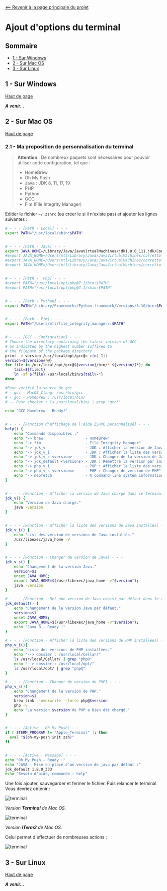 <a name="top"></a>

[<== Revenir à la page principale du projet](../../)

# Ajout d'options du terminal

## Sommaire

- [1 - Sur Windows](#1---sur-windows)
- [2 - Sur Mac OS](#2---sur-mac-os)
- [3 - Sur Linux](#3---sur-linux)

## 1 - Sur Windows
[Haut de page](#top)

_**A venir...**_

## 2 - Sur Mac OS
[Haut de page](#top)

### 2.1 - Ma proposition de personnalisation du terminal

> **Attention** : De nombreux paquets sont nécessaires pour pouvoir utiliser cette configuration, tel que :
> - HomeBrew
> - Oh My Posh
> - Java : JDK 8, 11, 17, 19
> - PHP
> - Python
> - GCC
> - Fim (File Integrity Manager)

Editier le fichier `~/.zshrc` (ou créer le si il n'existe pas) et ajouter les lignes suivantes :

```bash
# - - - [Path - Local] - - - 
export PATH="/usr/local/sbin:$PATH"


# - - - [Path - Java] - - - 
export JAVA_HOME=/Library/Java/JavaVirtualMachines/jdk1.8.0_111.jdk/Contents/Home
#export JAVA_HOME=/Users/mtl/Library/Java/JavaVirtualMachines/corretto-11.0.16/Contents/Home
#export JAVA_HOME=/Users/mtl/Library/Java/JavaVirtualMachines/corretto-17.0.5/Contents/Home
#export JAVA_HOME=/Users/mtl/Library/Java/JavaVirtualMachines/corretto-19.0.1/Contents/Home


# - - - [Path -  Php] - - -
#export PATH="/usr/local/opt/php@7.1/bin:$PATH"
#export PATH="/usr/local/opt/php@7.1/sbin:$PATH"


# - - - [Path - Python] - - -
export PATH="/Library/Frameworks/Python.framework/Versions/3.10/bin:$PATH"


# - - - [Path - Fim] - - -
export PATH="/Users/mtl/file_integrity_manager/:$PATH"


# - - - [GCC - Configration] - - -
# Choose the directory containing the latest version of GCC
# as indicated by the highest number suffixed to 
# the filepath of the package directory
print -v version /usr/local/opt/gcc@<->(n[-1])
version=${version#*@}
for file in /usr/local/opt/gcc@${version}/bin/*-${version}(*); do
    tail=${file:t}
    ln -sf ${file} /usr/local/bin/${tail%-*}
done

#Pour vérifié la source de gcc
# - gcc - MacOS_Clang: /usr/bin/gcc
# - gcc - Homebrew : /usr/local/bin/
# -- Pour checker : ls /usr/local/bin/ | grep "gcc*"

echo "GCC Homebrew - Ready!"


# - - - [Fonction d'affichage de l'aide ZSHRC personnalisé] - - -
help() {
	echo "Commands disponibles :"
	echo "-> brew                   - HomeBrew"
	echo "-> fim                    - File Integrity Manager"
	echo "-> jdk_v                  - JDK : Afficher la version de Java chargé."
	echo "-> jdk_v_i                - JDK : Afficher la liste des versions de Java installés."
	echo "-> jdk_v_s <version>      - JDK : Changer de la version de Java."
	echo "-> jdk_default <versions> - JDK : Remettre la version par installé par défaut de JDK."
	echo "-> php_v_i                - PHP : Afficher la liste des versions de PHP installées."
	echo "-> php_v_s <versions>     - PHP : Changer de version de PHP"
	echo "-> neofetch               - A command-line system information tool written in bash"
}


# - - - [Fonction - Afficher la version de Java chargé dans le terminal] - - -
jdk_v() {
	echo "Version de Java chargé."
	java -version
}


# - - - [Fonction - Afficher la liste des versions de Java installés] - - -
jdk_v_i() {
	echo "List des version de versions de Java installés."
	/usr/libexec/java_home -V
}


# - - - [Fonction - Changer de version de Java] - - -
jdk_v_s() {
	echo "Changement de la version Java."
	version=$1
	unset JAVA_HOME;
	export JAVA_HOME=$(/usr/libexec/java_home -v"$version");
	java -version
}

# - - - [Fonction - Met une version de Java choisi par défaut dans le terminal au démarrage] - - -
jdk_default() {
	echo "Changement de la version Java par défaut."
	version=$1
	unset JAVA_HOME;
	export JAVA_HOME=$(/usr/libexec/java_home -v"$version");
	echo "Java 8 - Ready !"
}

# - - - [Fonction - Afficher la liste des versions de PHP installées] - - -
php_v_i(){
	echo "Liste des versions de PHP installées."
	echo "--> dossier : /usr/local/Cellar/"
	ls /usr/local/Cellar/ | grep "php@"
	echo "--> dossier : /usr/local/opt/"
	ls /usr/local/opt/ | grep "php@"
}

# - - - [Fonction - Changer de version de PHP] - - -
php_v_s(){
	echo "Changement de la version de PHP."
	version=$1
	brew link --overwrite --force php@$version
	php -v
	echo "La version $version de PHP a bien été chargé."
}


# - - - [Active - Oh My Push] - - -
if [ $TERM_PROGRAM != "Apple_Terminal" ]; then
  eval "$(oh-my-posh init zsh)"
fi


# - - - [Active - Message] - - -
echo "Oh My Push - Ready !"
echo "JAVA - Mise en place d'un version de java par défaut :" 
jdk_default 1.8.0_333
echo "Besoin d'aide, commande : help"
```

Une fois ajouter, sauvegarder et fermer le fichier.
Puis relancer le terminal. Vous devriez obtenir :

![terminal](images/terminal_zsrhc/001.png)

_Version **Terminal** de Mac OS._

![terminal](images/terminal_zsrhc/002.png)

_Version **iTerm2** de Mac OS._

Celui permet d'effectuer de nombreuses actions :

![terminal](images/terminal_zsrhc/003.png)

## 3 - Sur Linux
[Haut de page](#top)

_**A venir...**_